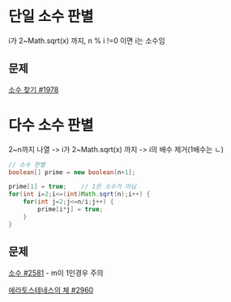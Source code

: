 # 단일 소수 판별

i가 2~Math.sqrt(x) 까지, n % i !=0 이면 i는 소수임



## 문제

[소수 찾기 #1978](https://www.acmicpc.net/problem/1978)





# 다수 소수 판별

2~n까지 나열 -> i가 2~Math.sqrt(x) 까지 -> i의 배수 제거(1배수는 ㄴ)

```java
// 소수 판별
boolean[] prime = new boolean[n+1];

prime[1] = true;	// 1은 소수가 아님
for(int i=2;i<=(int)Math.sqrt(n);i++) {
    for(int j=2;j<=n/i;j++) {
        prime[i*j] = true;
    }
}
```



## 문제

[소수 #2581](https://www.acmicpc.net/problem/2581) - m이  1인경우 주의

[에라토스테네스의 체 #2960](https://www.acmicpc.net/problem/2960)
